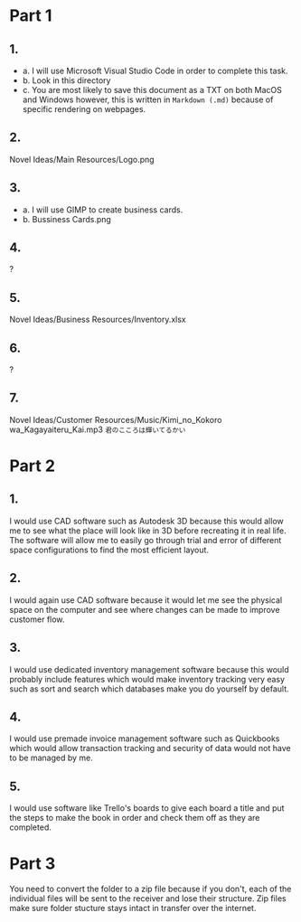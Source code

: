 # Part 1

## 1.
- a. I will use Microsoft Visual Studio Code in order to complete this task.
- b. Look in this directory
- c. You are most likely to save this document as a TXT on both MacOS and Windows however, this is written in `Markdown (.md)` because of specific rendering on webpages.

## 2.
Novel Ideas/Main Resources/Logo.png

## 3.
- a. I will use GIMP to create business cards.
- b. Bussiness Cards.png

## 4.
?

## 5.
Novel Ideas/Business Resources/Inventory.xlsx

## 6.
?

## 7.
Novel Ideas/Customer Resources/Music/Kimi_no_Kokoro wa_Kagayaiteru_Kai.mp3 `君のこころは輝いてるかい`

# Part 2

## 1.
I would use CAD software such as Autodesk 3D because this would allow me to see what the place will look like in 3D before recreating it in real life. The software will allow me to easily go through trial and error of different space configurations to find the most efficient layout.

## 2.
I would again use CAD software because it would let me see the physical space on the computer and see where changes can be made to improve customer flow.

## 3.
I would use dedicated inventory management software because this would probably include features which would make inventory tracking very easy such as sort and search which databases make you do yourself by default.

## 4.
I would use premade invoice management software such as Quickbooks which would allow transaction tracking and security of data would not have to be managed by me.

## 5.
I would use software like Trello's boards to give each board a title and put the steps to make the book in order and check them off as they are completed.

# Part 3
You need to convert the folder to a zip file because if you don't, each of the individual files will be sent to the receiver and lose their structure. Zip files make sure folder stucture stays intact in transfer over the internet.


